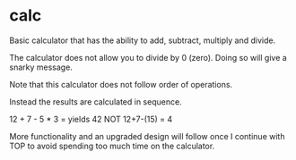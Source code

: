 # calc

Basic calculator that has the ability to add, subtract, multiply and divide.

The calculator does not allow you to divide by 0 (zero). Doing so will give a snarky message.

Note that this calculator does not follow order of operations. 

Instead the results are calculated in sequence. 

12 + 7 - 5 * 3 = yields 42  NOT  12+7-(15) = 4


More functionality and an upgraded design will follow once I continue with TOP to avoid spending too much time on the calculator.

